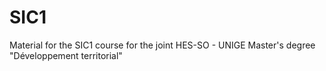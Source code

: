 # SIC1
Material for the SIC1 course for the joint HES-SO - UNIGE Master's degree "Développement territorial"

